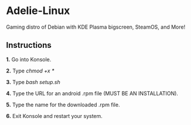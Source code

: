 # Adelie-Linux
Gaming distro of Debian with KDE Plasma bigscreen, SteamOS, and More!

## Instructions
<b>1.</b> Go into Konsole.

<b>2.</b> Type <i>chmod +x *</i>

<b>3.</b> Type <i>bash setup.sh</i>

<b>4.</b> Type the URL for an android .rpm file (MUST BE AN INSTALLATION).

<b>5.</b> Type the name for the downloaded .rpm file.

<b>6.</b> Exit Konsole and restart your system.
